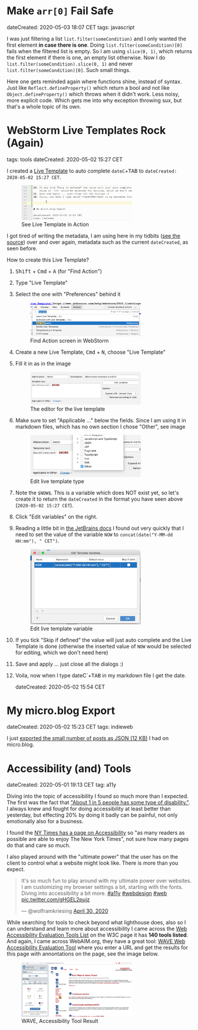 # Make `arr[0]` Fail Safe

dateCreated: 2020-05-03 18:07 CET
tags: javascript

I was just filtering a list `list.filter(someCondition)`
and I only wanted the first element **in case there is one**.
Doing `list.filter(someCondition)[0]` fails when the filtered list
is empty. So I am using `slice(0, 1)`, which returns the first element
if there is one, an empty list otherwise.
Now I do `list.filter(someCondition).slice(0, 1)` and never `list.filter(someCondition)[0]`.
Such small things. 

Here one gets reminded again where functions shine, instead of syntax.
Just like `Reflect.defineProperty()` which return a bool and not like
`Object.defineProperty()` which throws when it didn't work. Less noisy, more explicit code.
Which gets me into why exception throwing sux, but that's a whole topic of its own.

# WebStorm Live Templates Rock (Again)

tags: tools
dateCreated: 2020-05-02 15:27 CET

I created a [Live Template](https://www.jetbrains.com/help/webstorm/2020.1/settings-live-templates.html) 
to auto complete `dateC`+<kbd>TAB</kbd> to `dateCreated: 2020-05-02 15:27 CET`.

<figure>
    <img src="./live-tpl-video.gif" alt="See Live Template in Action" width=300 class="sizeup-onhover-image scale2 origin-left-center" />
    <figcaption>See Live Template in Action</figcaption>
</figure>


I got tired of writing the metadata, I am using here in my tidbits ([see the source](https://github.com/wolframkriesing/site-stitcher/tree/master/content))
over and over again, metadata such as the current `dateCreated`, as seen before.

How to create this Live Template?

1. <kbd>Shift</kbd> + <kbd>Cmd</kbd> + <kbd>A</kbd> (for "Find Action")
2. Type "Live Template"
3. Select the one with "Preferences" behind it
    <figure>
        <img src="./live-tpl-find-action.gif" alt="Find Action screen in WebStorm" width=300 class="sizeup-onhover-image scale4 origin-left-center" />
        <figcaption>Find Action screen in WebStorm</figcaption>
    </figure>
4. Create a new Live Template, <kbd>Cmd</kbd> + <kbd>N</kbd>, choose "Live Template"
5. Fill it in as in the image
    <figure>
        <img src="./live-tpl-edit.gif" alt="The editor for the live template" width=300 class="sizeup-onhover-image scale4 origin-left-center" />
        <figcaption>The editor for the live template</figcaption>
    </figure>
6. Make sure to set "Applicable ..." below the fields.
   Since I am using it in markdown files, which has no own section I chose "Other", see image
    <figure>
        <img src="./live-tpl-type.gif" alt="Edit live template type" width=300 class="sizeup-onhover-image scale4 origin-left-center" />
        <figcaption>Edit live template type</figcaption>
    </figure>
7. Note the `$NOW$`. This is a variable which does NOT exist yet, so let's create it to return 
   the `dateCreated` in the format you have seen above (`2020-05-02 15:27 CET`).
8. Click "Edit variables" on the right.
9. Reading a little bit in [the JetBrains docs](https://www.jetbrains.com/help/webstorm/2020.1/edit-template-variables-dialog.html)
   I found out very quickly that I need to set the value of the variable `NOW`
   to `concat(date("Y-MM-dd HH:mm"), " CET")`.
    <figure>
        <img src="./live-tpl-edit-variable.gif" alt="Edit live template variable" width=300 class="sizeup-onhover-image scale4 origin-left-center" />
        <figcaption>Edit live template variable</figcaption>
    </figure>
10. If you tick "Skip if defined" the value will just auto complete and the Live Template is done (otherwise the inserted
    value of `NOW` would be selected for editing, which we don't need here)
11. Save and apply ... just close all the dialogs :)
12. Voila, now when I type dateC`+<kbd>TAB</kbd> in my markdown file I get the date.

    dateCreated: 2020-05-02 15:54 CET

# My micro.blog Export

dateCreated: 2020-05-02 15:23 CET
tags: indieweb

I just [exported the small number of posts as JSON (12 KB)](./my-microblog-export.json) I had on micro.blog.

# Accessibility (and) Tools

dateCreated: 2020-05-01 19:13 CET
tag: a11y

Diving into the topic of accessibility I found so much more than I expected.
The first was the fact that ["About 1 in 5 people has some type of disability."](https://webmaster.tamu.edu/2015/04/28/7-things-you-should-know-about-web-accessibility/).
I always knew and fought for doing accessibility at least better than yesterday,
but effecting 20% by doing it badly can be painful, not only emotionally also for a business.

I found the [NY Times has a page on Accessibility](https://help.nytimes.com/hc/en-us/articles/115015727108-Accessibility)
so "as many readers as possible are able to enjoy The New York Times", not sure how many pages do that and care so much.

I also played around with the "ultimate power" that the user has on the client to control what a website might look like.
There is more than you expect.
<blockquote class="twitter-tweet" data-partner="tweetdeck"><p lang="en" dir="ltr">
It&#39;s so much fun to play around with my ultimate power over websites. <br>I am customizing my browser settings a bit, 
starting with the fonts.<br>Diving into accessibility a bit more.
<a href="https://twitter.com/hashtag/a11y?src=hash&amp;ref_src=twsrc%5Etfw">#a11y</a> 
<a href="https://twitter.com/hashtag/webdesign?src=hash&amp;ref_src=twsrc%5Etfw">#webdesign</a> 
<a href="https://twitter.com/hashtag/web?src=hash&amp;ref_src=twsrc%5Etfw">#web</a> 
<a href="https://t.co/gHGEL2pujz">pic.twitter.com/gHGEL2pujz</a></p>&mdash; @wolframkriesing <a href="https://twitter.com/wolframkriesing/status/1255833819476905986?ref_src=twsrc%5Etfw">April 30, 2020</a></blockquote>

While searching for tools to check beyond what lighthouse does, also so I can understand and learn
more about accessibility I came across the [Web Accessibility Evaluation Tools List](https://www.w3.org/WAI/ER/tools/)
on the W3C page it has **140 tools listed**. And again, I came across WebAIM.org, they have a great tool: 
[WAVE Web Accessibility Evaluation Tool](https://wave.webaim.org/) where you enter a URL and get the results for this page
with annontations on the page, see the image below.

<figure>
    <img src="./wave-a11y-result.gif" alt="WAVE, Accessibility Tool Result" width=300 class="sizeup-onhover-image scale4 origin-left-center" />
    <figcaption>WAVE, Accessibility Tool Result</figcaption>
</figure>
